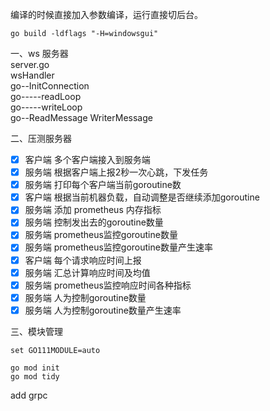 编译的时候直接加入参数编译，运行直接切后台。
```
go build -ldflags "-H=windowsgui"
```
一、ws 服务器   
server.go   
wsHandler   
   go--InitConnection   
   go-----readLoop   
   go-----writeLoop   
   go--ReadMessage   WriterMessage    
   
二、压测服务器   
- [x] 客户端 多个客户端接入到服务端 
- [x] 服务端 根据客户端上报2秒一次心跳，下发任务
- [x] 服务端 打印每个客户端当前goroutine数
- [x] 客户端 根据当前机器负载，自动调整是否继续添加goroutine
- [x] 服务端 添加 prometheus 内存指标
- [x] 服务端 控制发出去的goroutine数量
- [x] 服务端 prometheus监控goroutine数量
- [x] 服务端 prometheus监控goroutine数量产生速率
- [x] 客户端 每个请求响应时间上报
- [x] 服务端 汇总计算响应时间及均值
- [x] 服务端 prometheus监控响应时间各种指标
- [x] 服务端 人为控制goroutine数量
- [x] 服务端 人为控制goroutine数量产生速率

三、模块管理   
```
set GO111MODULE=auto
```
```
go mod init
go mod tidy
```
add grpc